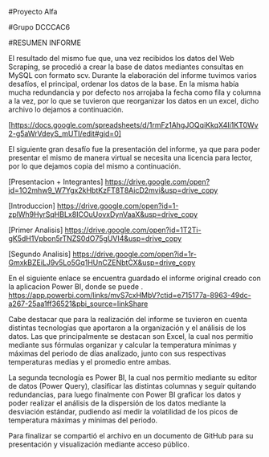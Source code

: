 

#Proyecto Alfa

#Grupo DCCCAC6



#RESUMEN INFORME



El resultado del mismo fue que, una vez recibidos los datos del Web Scraping, se procedió a crear la base de datos mediantes consultas en MySQL con formato scv.
Durante la elaboración del informe tuvimos varios desafíos, el principal, ordenar los datos de la base. En la misma había mucha 
redundancia y por defecto nos arrojaba la fecha como fila y columna a la vez, por lo que se tuvieron que reorganizar los datos en un excel, dicho archivo lo 
dejamos a continuación.
 
[https://docs.google.com/spreadsheets/d/1rmFz1AhgJOQqiKkqX4Ii1KT0Wv2-g5aWrVdeyS_mUTI/edit#gid=0]

El siguiente gran desafío fue la presentación del informe, ya que para poder presentar el mismo de manera virtual se necesita una licencia 
para lector, por lo que dejamos copia del mismo a continuación. 




[Presentacion + Integrantes]   https://drive.google.com/open?id=1O2mhw9_W7Ygx2kHbtKzFT8T8AicD2mvi&usp=drive_copy

[Introduccion]   https://drive.google.com/open?id=1-zplWh9HyrSqHBLx8ICOuUovxDynVaaX&usp=drive_copy

[Primer Analisis]  https://drive.google.com/open?id=1T2Ti-gK5dH1Vpbon5rTNZS0dO75gUVI4&usp=drive_copy

[Segundo Analisis]  https://drive.google.com/open?id=1r-GmxkBZEiLJ9v5Lo5Gq1HUnCZENbtCX&usp=drive_copy


En el siguiente enlace se encuentra guardado el informe original creado con la aplicacion Power BI, donde se puede . 
https://app.powerbi.com/links/mvS7cxHMbV?ctid=e715177a-8963-49dc-a267-25aa1ff36521&pbi_source=linkShare


Cabe destacar que para la realización del informe se tuvieron en cuenta distintas tecnologías que aportaron a la organización y el análisis de los datos. Las que principalmente se destacan son Excel, la cual nos permitio mediante sus fórmulas organizar y calcular la temperatura mínimas y máximas del periodo de días analizado, junto con sus respectivas temperaturas medias y el promedio entre ambas.

La segunda tecnología es Power BI, la cual nos permitio mediante su editor de datos (Power Query), clasificar las distintas columnas y seguir quitando redundancias, para luego finalmente con Power BI graficar los datos y poder realizar el análisis de la dispersión de los datos mediante la desviación estándar, pudiendo así medir la volatilidad de los picos de temperatura máximas y mínimas del periodo.

Para finalizar se compartió el archivo en un documento de GitHub para su presentación y visualización mediante acceso público.
 












